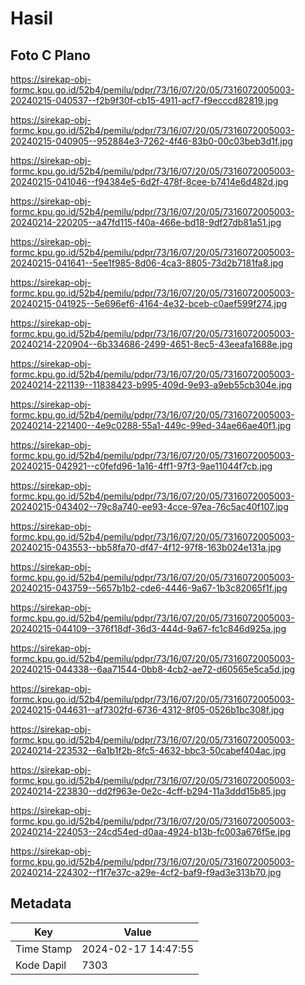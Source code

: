 # Hasil

## Foto C Plano

https://sirekap-obj-formc.kpu.go.id/52b4/pemilu/pdpr/73/16/07/20/05/7316072005003-20240215-040537--f2b9f30f-cb15-4911-acf7-f9ecccd82819.jpg

https://sirekap-obj-formc.kpu.go.id/52b4/pemilu/pdpr/73/16/07/20/05/7316072005003-20240215-040905--952884e3-7262-4f46-83b0-00c03beb3d1f.jpg

https://sirekap-obj-formc.kpu.go.id/52b4/pemilu/pdpr/73/16/07/20/05/7316072005003-20240215-041046--f94384e5-6d2f-478f-8cee-b7414e6d482d.jpg

https://sirekap-obj-formc.kpu.go.id/52b4/pemilu/pdpr/73/16/07/20/05/7316072005003-20240214-220205--a47fd115-f40a-466e-bd18-9df27db81a51.jpg

https://sirekap-obj-formc.kpu.go.id/52b4/pemilu/pdpr/73/16/07/20/05/7316072005003-20240215-041641--5ee1f985-8d06-4ca3-8805-73d2b7181fa8.jpg

https://sirekap-obj-formc.kpu.go.id/52b4/pemilu/pdpr/73/16/07/20/05/7316072005003-20240215-041925--5e696ef6-4164-4e32-bceb-c0aef599f274.jpg

https://sirekap-obj-formc.kpu.go.id/52b4/pemilu/pdpr/73/16/07/20/05/7316072005003-20240214-220904--6b334686-2499-4651-8ec5-43eeafa1688e.jpg

https://sirekap-obj-formc.kpu.go.id/52b4/pemilu/pdpr/73/16/07/20/05/7316072005003-20240214-221139--11838423-b995-409d-9e93-a9eb55cb304e.jpg

https://sirekap-obj-formc.kpu.go.id/52b4/pemilu/pdpr/73/16/07/20/05/7316072005003-20240214-221400--4e9c0288-55a1-449c-99ed-34ae66ae40f1.jpg

https://sirekap-obj-formc.kpu.go.id/52b4/pemilu/pdpr/73/16/07/20/05/7316072005003-20240215-042921--c0fefd96-1a16-4ff1-97f3-9ae11044f7cb.jpg

https://sirekap-obj-formc.kpu.go.id/52b4/pemilu/pdpr/73/16/07/20/05/7316072005003-20240215-043402--79c8a740-ee93-4cce-97ea-76c5ac40f107.jpg

https://sirekap-obj-formc.kpu.go.id/52b4/pemilu/pdpr/73/16/07/20/05/7316072005003-20240215-043553--bb58fa70-df47-4f12-97f8-163b024e131a.jpg

https://sirekap-obj-formc.kpu.go.id/52b4/pemilu/pdpr/73/16/07/20/05/7316072005003-20240215-043759--5657b1b2-cde6-4446-9a67-1b3c82065f1f.jpg

https://sirekap-obj-formc.kpu.go.id/52b4/pemilu/pdpr/73/16/07/20/05/7316072005003-20240215-044109--376f18df-36d3-444d-9a67-fc1c846d925a.jpg

https://sirekap-obj-formc.kpu.go.id/52b4/pemilu/pdpr/73/16/07/20/05/7316072005003-20240215-044338--6aa71544-0bb8-4cb2-ae72-d60565e5ca5d.jpg

https://sirekap-obj-formc.kpu.go.id/52b4/pemilu/pdpr/73/16/07/20/05/7316072005003-20240215-044631--af7302fd-6736-4312-8f05-0526b1bc308f.jpg

https://sirekap-obj-formc.kpu.go.id/52b4/pemilu/pdpr/73/16/07/20/05/7316072005003-20240214-223532--6a1b1f2b-8fc5-4632-bbc3-50cabef404ac.jpg

https://sirekap-obj-formc.kpu.go.id/52b4/pemilu/pdpr/73/16/07/20/05/7316072005003-20240214-223830--dd2f963e-0e2c-4cff-b294-11a3ddd15b85.jpg

https://sirekap-obj-formc.kpu.go.id/52b4/pemilu/pdpr/73/16/07/20/05/7316072005003-20240214-224053--24cd54ed-d0aa-4924-b13b-fc003a676f5e.jpg

https://sirekap-obj-formc.kpu.go.id/52b4/pemilu/pdpr/73/16/07/20/05/7316072005003-20240214-224302--f1f7e37c-a29e-4cf2-baf9-f9ad3e313b70.jpg


## Metadata

| Key        | Value               |
| ---------- | ------------------- |
| Time Stamp | 2024-02-17 14:47:55 |
| Kode Dapil | 7303                |



